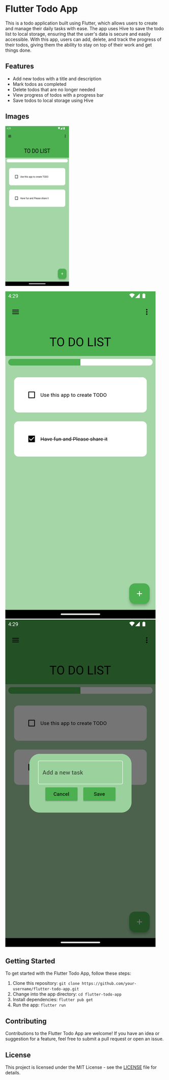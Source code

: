 # Flutter Todo App

This is a todo application built using Flutter, which allows users to create and manage their daily tasks with ease. The app uses Hive to save the todo list to local storage, ensuring that the user's data is secure and easily accessible. With this app, users can add, delete, and track the progress of their todos, giving them the ability to stay on top of their work and get things done.

## Features

* Add new todos with a title and description
* Mark todos as completed
* Delete todos that are no longer needed
* View progress of todos with a progress bar
* Save todos to local storage using Hive
## Images

<img src="https://github.com/bot-alert/todo/blob/main/gitimage/Screenshot_1678358687.png" width="200" height="500">


![](https://github.com/bot-alert/todo/blob/main/gitimage/Screenshot_1678358691.png)
![](https://github.com/bot-alert/todo/blob/main/gitimage/Screenshot_1678358694.png)
## Getting Started

To get started with the Flutter Todo App, follow these steps:

1. Clone this repository: `git clone https://github.com/your-username/flutter-todo-app.git`
2. Change into the app directory: `cd flutter-todo-app`
3. Install dependencies: `flutter pub get`
4. Run the app: `flutter run`

## Contributing

Contributions to the Flutter Todo App are welcome! If you have an idea or suggestion for a feature, feel free to submit a pull request or open an issue.

## License

This project is licensed under the MIT License - see the [LICENSE](LICENSE) file for details.
